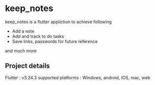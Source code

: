 # keep_notes

keep_notes is a flutter appliction to achieve following

- Add a note
- Add and track to do tasks
- Save links, passwords for future reference

and much more

## Project details

Flutter : v3.24.3
supported platforms : Windows, android, IOS, mac, web
